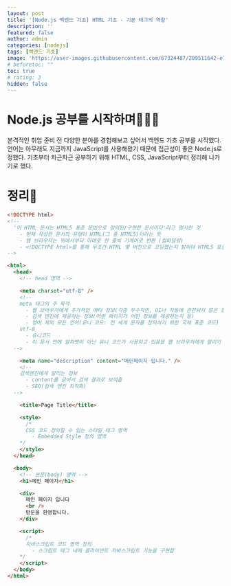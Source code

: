 ```yaml
---
layout: post
title: '[Node.js 백엔드 기초] HTML 기초 - 기본 태그의 역할'
description: ''
featured: false
author: admin
categories: [nodejs]
tags: [백엔드 기초]
image: 'https://user-images.githubusercontent.com/67324487/209511642-e7a850b9-836a-4e7f-b9ce-47fd0667aef6.png'
# beforetoc: ""
toc: true
# rating: 3
hidden: false
---
```


# Node.js 공부를 시작하며🏃🏻‍♀️

본격적인 취업 준비 전 다양한 분야를 경험해보고 싶어서 백엔드 기초 공부를 시작했다. 언어는 아무래도 지금까지 JavaScript를 사용해왔기 때문에 접근성이 좋은 Node.js로 정했다.
기초부터 차근차근 공부하기 위해 HTML, CSS, JavaScript부터 정리해 나가기로 했다.

# 정리📑

```html
<!DOCTYPE html>
<!-- 
  '이 HTML 문서는 HTML5 표준 문법으로 정의된/구현한 문서이다'라고 명시한 것
    - 현재 작성한 문서의 유형이 HTML(그 중 HTML5)이라는 뜻
    - 웹 브라우저는 위에서부터 아래로 한 줄씩 기계어로 변환 (컴파일링)
    - <!DOCTYPE html>를 통해 무조건 HTML 몇 버전으로 코딩했는지 밝혀야 HTML5 표준 스펙으로 컴파일됨 
-->

<html>
  <head>
    <!-- head 영역 -->

    <meta charset="utf-8" />
    <!-- 
    meta 태그의 주 목적
      - 웹 브라우저에게 추가적인 메타 정보(각종 부수적인, UI나 작동에 관련되지 않은 정보들)를 제공
      - 검색 엔진에 제공하는 정보(어떤 페이지가 어떤 정보를 제공하는지 등)
      - 영어 제외 모든 언어(유니 코드: 전 세계 문자를 정의하기 위한 국제 표준 코드)
    utf-8
      - 유니코드
      - 이 문서 안에 알파벳이 아닌 유니 코드가 사용되고 있음을 웹 브라우저에게 알리기 위한 태그(깨지지 않게 해석해서 보여달라~) 
  -->

    <meta name="description" content="메인페이지 입니다." />
    <!-- 
    검색엔진에게 알리는 정보
      - content를 긁어서 검색 결과로 보여줌 
      - SEO(검색 엔진 최적화) 
  -->

    <title>Page Title</title>

    <style>
      /*
      CSS 코드 정의할 수 있는 스타일 태그 영역 
        - Embedded Style 정의 영역 
    */
    </style>
  </head>

  <body>
    <!-- 본문(body) 영역 -->
    <h1>메인 페이지</h1>

    <div>
      메인 페이지 입니다
      <br />
      방문을 환영합니다.
    </div>

    <script>
      /*
      자바스크립트 코드 영역 정의
        - 스크립트 태그 내에 클라이언트 자바스크립트 기능을 구현함
    */
    </script>
  </body>
</html>
```
